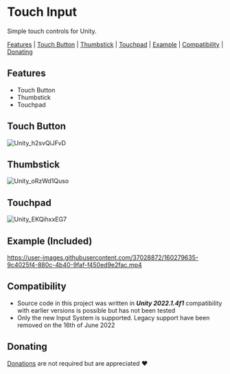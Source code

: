 # Touch Input

Simple touch controls for Unity.

[Features](#features) | [Touch Button](#touch-button) | [Thumbstick](#thumbstick) | [Touchpad](#touchpad) | [Example](#example-included) | [Compatibility](#compatibility) | [Donating](#donating)

## Features

- Touch Button
- Thumbstick
- Touchpad

## Touch Button

![Unity_h2svQiJFvD](https://user-images.githubusercontent.com/37028872/160279572-4e3c41b5-5116-46f9-8034-e0551fe7328e.gif)

## Thumbstick

![Unity_oRzWd1Quso](https://user-images.githubusercontent.com/37028872/160279576-10dd2c41-8a83-408d-b564-cf6e60b26179.gif)

## Touchpad

![Unity_EKQihxxEG7](https://user-images.githubusercontent.com/37028872/160279583-bba519c0-8b59-4ca8-a1be-596b7c2988e7.gif)

## Example (Included)

https://user-images.githubusercontent.com/37028872/160279635-9c4025f4-880c-4b40-9faf-f450ed9e2fac.mp4

## Compatibility

- Source code in this project was written in ***Unity 2022.1.4f1*** compatibility with earlier versions is possible but has not been tested
- Only the new Input System is supported. Legacy support have been removed on the 16th of June 2022

## Donating

[Donations](https://ko-fi.com/winterboltgames) are not required but are appreciated ❤️
